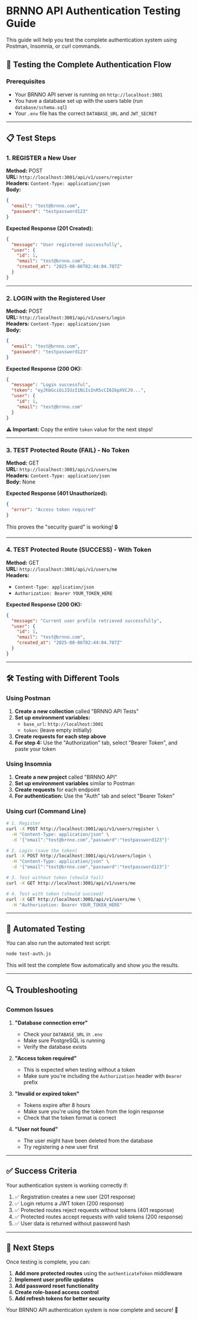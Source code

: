 # BRNNO API Authentication Testing Guide

This guide will help you test the complete authentication system using Postman, Insomnia, or curl commands.

## 🧪 Testing the Complete Authentication Flow

### Prerequisites

- Your BRNNO API server is running on `http://localhost:3001`
- You have a database set up with the users table (run `database/schema.sql`)
- Your `.env` file has the correct `DATABASE_URL` and `JWT_SECRET`

---

## 📋 Test Steps

### 1. REGISTER a New User

**Method:** POST  
**URL:** `http://localhost:3001/api/v1/users/register`  
**Headers:** `Content-Type: application/json`  
**Body:**

```json
{
  "email": "test@brnno.com",
  "password": "testpassword123"
}
```

**Expected Response (201 Created):**

```json
{
  "message": "User registered successfully",
  "user": {
    "id": 1,
    "email": "test@brnno.com",
    "created_at": "2025-08-06T02:44:04.787Z"
  }
}
```

---

### 2. LOGIN with the Registered User

**Method:** POST  
**URL:** `http://localhost:3001/api/v1/users/login`  
**Headers:** `Content-Type: application/json`  
**Body:**

```json
{
  "email": "test@brnno.com",
  "password": "testpassword123"
}
```

**Expected Response (200 OK):**

```json
{
  "message": "Login successful",
  "token": "eyJhbGciOiJIUzI1NiIsInR5cCI6IkpXVCJ9...",
  "user": {
    "id": 1,
    "email": "test@brnno.com"
  }
}
```

**⚠️ Important:** Copy the entire `token` value for the next steps!

---

### 3. TEST Protected Route (FAIL) - No Token

**Method:** GET  
**URL:** `http://localhost:3001/api/v1/users/me`  
**Headers:** `Content-Type: application/json`  
**Body:** None

**Expected Response (401 Unauthorized):**

```json
{
  "error": "Access token required"
}
```

This proves the "security guard" is working! 🔒

---

### 4. TEST Protected Route (SUCCESS) - With Token

**Method:** GET  
**URL:** `http://localhost:3001/api/v1/users/me`  
**Headers:**

- `Content-Type: application/json`
- `Authorization: Bearer YOUR_TOKEN_HERE`

**Expected Response (200 OK):**

```json
{
  "message": "Current user profile retrieved successfully",
  "user": {
    "id": 1,
    "email": "test@brnno.com",
    "created_at": "2025-08-06T02:44:04.787Z"
  }
}
```

---

## 🛠️ Testing with Different Tools

### Using Postman

1. **Create a new collection** called "BRNNO API Tests"
2. **Set up environment variables:**
   - `base_url`: `http://localhost:3001`
   - `token`: (leave empty initially)
3. **Create requests for each step above**
4. **For step 4:** Use the "Authorization" tab, select "Bearer Token", and paste your token

### Using Insomnia

1. **Create a new project** called "BRNNO API"
2. **Set up environment variables** similar to Postman
3. **Create requests** for each endpoint
4. **For authentication:** Use the "Auth" tab and select "Bearer Token"

### Using curl (Command Line)

```bash
# 1. Register
curl -X POST http://localhost:3001/api/v1/users/register \
  -H "Content-Type: application/json" \
  -d '{"email":"test@brnno.com","password":"testpassword123"}'

# 2. Login (save the token)
curl -X POST http://localhost:3001/api/v1/users/login \
  -H "Content-Type: application/json" \
  -d '{"email":"test@brnno.com","password":"testpassword123"}'

# 3. Test without token (should fail)
curl -X GET http://localhost:3001/api/v1/users/me

# 4. Test with token (should succeed)
curl -X GET http://localhost:3001/api/v1/users/me \
  -H "Authorization: Bearer YOUR_TOKEN_HERE"
```

---

## 🧪 Automated Testing

You can also run the automated test script:

```bash
node test-auth.js
```

This will test the complete flow automatically and show you the results.

---

## 🔍 Troubleshooting

### Common Issues

1. **"Database connection error"**
   - Check your `DATABASE_URL` in `.env`
   - Make sure PostgreSQL is running
   - Verify the database exists

2. **"Access token required"**
   - This is expected when testing without a token
   - Make sure you're including the `Authorization` header with `Bearer` prefix

3. **"Invalid or expired token"**
   - Tokens expire after 8 hours
   - Make sure you're using the token from the login response
   - Check that the token format is correct

4. **"User not found"**
   - The user might have been deleted from the database
   - Try registering a new user first

---

## ✅ Success Criteria

Your authentication system is working correctly if:

1. ✅ Registration creates a new user (201 response)
2. ✅ Login returns a JWT token (200 response)
3. ✅ Protected routes reject requests without tokens (401 response)
4. ✅ Protected routes accept requests with valid tokens (200 response)
5. ✅ User data is returned without password hash

---

## 🎯 Next Steps

Once testing is complete, you can:

1. **Add more protected routes** using the `authenticateToken` middleware
2. **Implement user profile updates**
3. **Add password reset functionality**
4. **Create role-based access control**
5. **Add refresh tokens for better security**

Your BRNNO API authentication system is now complete and secure! 🔐
